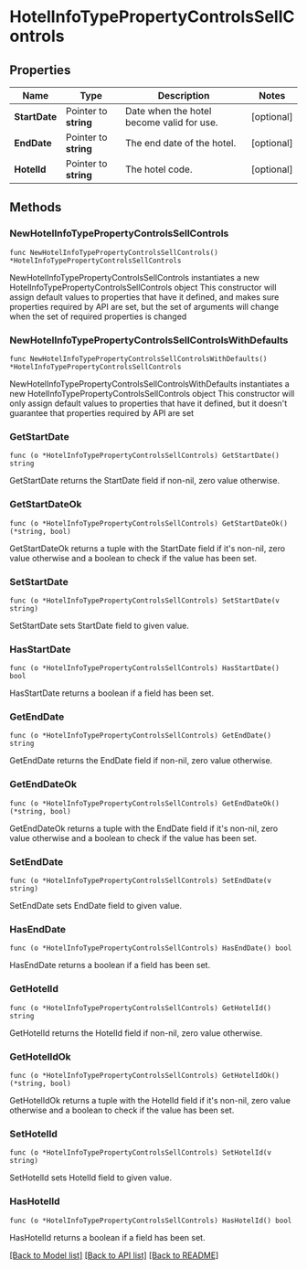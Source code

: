 # HotelInfoTypePropertyControlsSellControls

## Properties

Name | Type | Description | Notes
------------ | ------------- | ------------- | -------------
**StartDate** | Pointer to **string** | Date when the hotel become valid for use. | [optional] 
**EndDate** | Pointer to **string** | The end date of the hotel. | [optional] 
**HotelId** | Pointer to **string** | The hotel code. | [optional] 

## Methods

### NewHotelInfoTypePropertyControlsSellControls

`func NewHotelInfoTypePropertyControlsSellControls() *HotelInfoTypePropertyControlsSellControls`

NewHotelInfoTypePropertyControlsSellControls instantiates a new HotelInfoTypePropertyControlsSellControls object
This constructor will assign default values to properties that have it defined,
and makes sure properties required by API are set, but the set of arguments
will change when the set of required properties is changed

### NewHotelInfoTypePropertyControlsSellControlsWithDefaults

`func NewHotelInfoTypePropertyControlsSellControlsWithDefaults() *HotelInfoTypePropertyControlsSellControls`

NewHotelInfoTypePropertyControlsSellControlsWithDefaults instantiates a new HotelInfoTypePropertyControlsSellControls object
This constructor will only assign default values to properties that have it defined,
but it doesn't guarantee that properties required by API are set

### GetStartDate

`func (o *HotelInfoTypePropertyControlsSellControls) GetStartDate() string`

GetStartDate returns the StartDate field if non-nil, zero value otherwise.

### GetStartDateOk

`func (o *HotelInfoTypePropertyControlsSellControls) GetStartDateOk() (*string, bool)`

GetStartDateOk returns a tuple with the StartDate field if it's non-nil, zero value otherwise
and a boolean to check if the value has been set.

### SetStartDate

`func (o *HotelInfoTypePropertyControlsSellControls) SetStartDate(v string)`

SetStartDate sets StartDate field to given value.

### HasStartDate

`func (o *HotelInfoTypePropertyControlsSellControls) HasStartDate() bool`

HasStartDate returns a boolean if a field has been set.

### GetEndDate

`func (o *HotelInfoTypePropertyControlsSellControls) GetEndDate() string`

GetEndDate returns the EndDate field if non-nil, zero value otherwise.

### GetEndDateOk

`func (o *HotelInfoTypePropertyControlsSellControls) GetEndDateOk() (*string, bool)`

GetEndDateOk returns a tuple with the EndDate field if it's non-nil, zero value otherwise
and a boolean to check if the value has been set.

### SetEndDate

`func (o *HotelInfoTypePropertyControlsSellControls) SetEndDate(v string)`

SetEndDate sets EndDate field to given value.

### HasEndDate

`func (o *HotelInfoTypePropertyControlsSellControls) HasEndDate() bool`

HasEndDate returns a boolean if a field has been set.

### GetHotelId

`func (o *HotelInfoTypePropertyControlsSellControls) GetHotelId() string`

GetHotelId returns the HotelId field if non-nil, zero value otherwise.

### GetHotelIdOk

`func (o *HotelInfoTypePropertyControlsSellControls) GetHotelIdOk() (*string, bool)`

GetHotelIdOk returns a tuple with the HotelId field if it's non-nil, zero value otherwise
and a boolean to check if the value has been set.

### SetHotelId

`func (o *HotelInfoTypePropertyControlsSellControls) SetHotelId(v string)`

SetHotelId sets HotelId field to given value.

### HasHotelId

`func (o *HotelInfoTypePropertyControlsSellControls) HasHotelId() bool`

HasHotelId returns a boolean if a field has been set.


[[Back to Model list]](../README.md#documentation-for-models) [[Back to API list]](../README.md#documentation-for-api-endpoints) [[Back to README]](../README.md)


